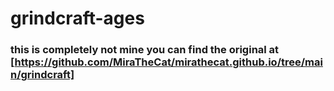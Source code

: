 # grindcraft-ages
### this is completely not mine you can find the original at [https://github.com/MiraTheCat/mirathecat.github.io/tree/main/grindcraft]
